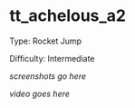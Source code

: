 # tt_achelous_a2
Type: Rocket Jump

Difficulty: Intermediate


*screenshots go here*


*video goes here*